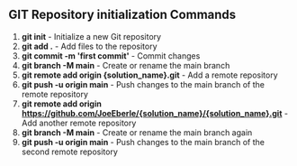 ## GIT Repository initialization Commands 
 1. **git init** - Initialize a new Git repository 
  2. **git add .** - Add files to the repository 
  3. **git commit -m 'first commit'** - Commit changes 
  4. **git branch -M main** - Create or rename the main branch 
  5. **git remote add origin {solution_name}.git** - Add a remote repository 
  6. **git push -u origin main** - Push changes to the main branch of the remote repository 
  7. **git remote add origin https://github.com/JoeEberle/{solution_name}/{solution_name}.git** - Add another remote repository 
  8. **git branch -M main** - Create or rename the main branch again 
  9. **git push -u origin main** - Push changes to the main branch of the second remote repository 
 